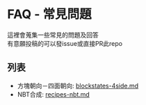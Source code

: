 # FAQ - 常見問題

這裡會蒐集一些常見的問題及回答  
有意願投稿的可以發issue或直接PR此repo

## 列表

- 方塊朝向－四面朝向: [blockstates-4side.md](./blockstates-4side.md)
- NBT合成: [recipes-nbt.md](./recipes-nbt.md)
